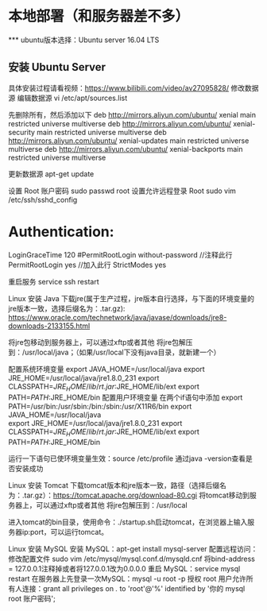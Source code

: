 # 本地部署（和服务器差不多）
*** ubuntu版本选择：Ubuntu server 16.04 LTS
## 安装 Ubuntu Server
具体安装过程请看视频：https://www.bilibili.com/video/av27095828/
修改数据源
编辑数据源
vi /etc/apt/sources.list

先删除所有，然后添加以下
deb http://mirrors.aliyun.com/ubuntu/ xenial main restricted universe multiverse
deb http://mirrors.aliyun.com/ubuntu/ xenial-security main restricted universe multiverse
deb http://mirrors.aliyun.com/ubuntu/ xenial-updates main restricted universe multiverse
deb http://mirrors.aliyun.com/ubuntu/ xenial-backports main restricted universe multiverse

更新数据源
apt-get update

设置 Root 账户密码
sudo passwd root
设置允许远程登录 Root
sudo vim /etc/ssh/sshd_config

# Authentication:
LoginGraceTime 120
#PermitRootLogin without-password     //注释此行
PermitRootLogin yes                             //加入此行
StrictModes yes

重启服务
service ssh restart

Linux 安装 Java
下载jre(属于生产过程，jre版本自行选择，与下面的环境变量的jre版本一致，选择后缀名为：.tar.gz):
https://www.oracle.com/technetwork/java/javase/downloads/jre8-downloads-2133155.html

将jre包移动到服务器上，可以通过xftp或者其他
将jre包解压到：/usr/local/java；（如果/usr/local下没有java目录，就新建一个）

配置系统环境变量
export JAVA_HOME=/usr/local/java
export JRE_HOME=/usr/local/java/jre1.8.0_231
export CLASSPATH=$JRE_HOME/lib/rt.jar:$JRE_HOME/lib/ext
export PATH=$PATH:$JRE_HOME/bin
配置用户环境变量
在两个if语句中添加
export PATH=/usr/bin:/usr/sbin:/bin:/sbin:/usr/X11R6/bin
export JAVA_HOME=/usr/local/java             
export JRE_HOME=/usr/local/java/jre1.8.0_231
export CLASSPATH=$JRE_HOME/lib/rt.jar:$JRE_HOME/lib/ext
export PATH=$PATH:$JRE_HOME/bin

运行一下语句已使环境变量生效：source /etc/profile
通过java -version查看是否安装成功

Linux 安装 Tomcat
下载tomcat版本和jre版本一致，路径（选择后缀名为：.tar.gz）：https://tomcat.apache.org/download-80.cgi
将tomcat移动到服务器上，可以通过xftp或者其他
将jre包解压到：/usr/local

进入tomcat的bin目录，使用命令：./startup.sh启动tomcat，在浏览器上输入服务器ip:port，可以运行tomcat。

Linux 安装 MySQL
安装 MySQL：apt-get install mysql-server
配置远程访问：
修改配置文件
sudo vim /etc/mysql/mysql.conf.d/mysqld.cnf
将bind-address = 127.0.0.1注释掉或者将127.0.0.1改为0.0.0.0
重启 MySQL：service mysql restart
在服务器上先登录一次MySQL：mysql -u root -p
授权 root 用户允许所有人连接：grant all privileges on *.* to 'root'@'%' identified by '你的 mysql root 账户密码';
